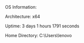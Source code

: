 
OS Information:

Architecture: x64

Uptime: 3 days 1 hours 1791 seconds

Home Directory: C:\Users\lenovo
